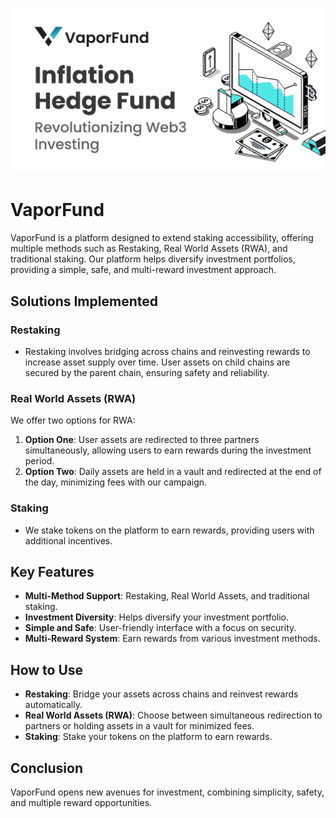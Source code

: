 ![VaporFund](packages\contracts\doc-assets\vaporfund.png)

# VaporFund
VaporFund is a platform designed to extend staking accessibility, offering multiple methods such as Restaking, Real World Assets (RWA), and traditional staking. Our platform helps diversify investment portfolios, providing a simple, safe, and multi-reward investment approach.

## Solutions Implemented

### Restaking
- Restaking involves bridging across chains and reinvesting rewards to increase asset supply over time. User assets on child chains are secured by the parent chain, ensuring safety and reliability.

### Real World Assets (RWA)
We offer two options for RWA:
1. **Option One**: User assets are redirected to three partners simultaneously, allowing users to earn rewards during the investment period.
2. **Option Two**: Daily assets are held in a vault and redirected at the end of the day, minimizing fees with our campaign.

### Staking
- We stake tokens on the platform to earn rewards, providing users with additional incentives.

## Key Features
- **Multi-Method Support**: Restaking, Real World Assets, and traditional staking.
- **Investment Diversity**: Helps diversify your investment portfolio.
- **Simple and Safe**: User-friendly interface with a focus on security.
- **Multi-Reward System**: Earn rewards from various investment methods.

## How to Use
- **Restaking**: Bridge your assets across chains and reinvest rewards automatically.
- **Real World Assets (RWA)**: Choose between simultaneous redirection to partners or holding assets in a vault for minimized fees.
- **Staking**: Stake your tokens on the platform to earn rewards.

## Conclusion
VaporFund opens new avenues for investment, combining simplicity, safety, and multiple reward opportunities.
